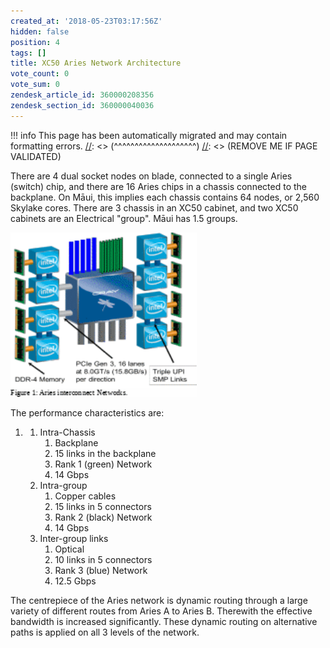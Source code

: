 ```yaml
---
created_at: '2018-05-23T03:17:56Z'
hidden: false
position: 4
tags: []
title: XC50 Aries Network Architecture
vote_count: 0
vote_sum: 0
zendesk_article_id: 360000208356
zendesk_section_id: 360000040036
---
```




[//]: <> (REMOVE ME IF PAGE VALIDATED)
[//]: <> (vvvvvvvvvvvvvvvvvvvv)
!!! info
    This page has been automatically migrated and may contain formatting errors.
[//]: <> (^^^^^^^^^^^^^^^^^^^^)
[//]: <> (REMOVE ME IF PAGE VALIDATED)

There are 4 dual socket nodes on blade, connected to a single Aries
(switch) chip, and there are 16 Aries chips in a chassis connected to
the backplane. On Māui, this implies each chassis contains 64 nodes, or
2,560 Skylake cores. There are 3 chassis in an XC50 cabinet, and two
XC50 cabinets are an Electrical "group". Māui has 1.5 groups.

<img src="../../assets/images/XC50_Aries_Network_Architecture.gif"
width="298" height="263" alt="UPM_html_2d91e9cdd34d272d.gif" />

The performance characteristics are:

1.  1.  Intra-Chassis
        1.  Backplane
        2.  15 links in the backplane
        3.  Rank 1 (green) Network
        4.  14 Gbps
    2.  Intra-group
        1.  Copper cables
        2.  15 links in 5 connectors
        3.  Rank 2 (black) Network
        4.  14 Gbps
    3.  Inter-group links
        1.  Optical
        2.  10 links in 5 connectors
        3.  Rank 3 (blue) Network
        4.  12.5 Gbps

The centrepiece of the Aries network is dynamic routing through a large
variety of different routes from Aries A to Aries B. Therewith the
effective bandwidth is increased significantly. These dynamic routing on
alternative paths is applied on all 3 levels of the network.
